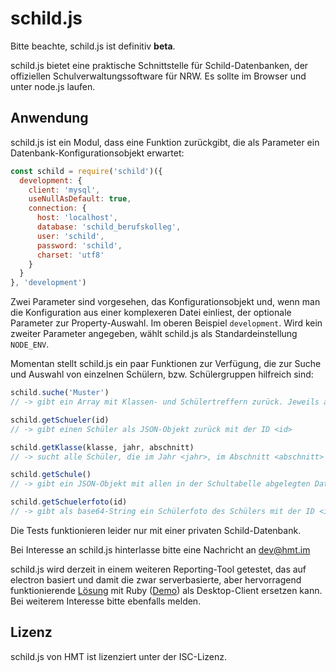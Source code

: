 # schild.js

Bitte beachte, schild.js ist definitiv **beta**.

schild.js bietet eine praktische Schnittstelle für Schild-Datenbanken, der offiziellen Schulverwaltungssoftware für NRW. Es sollte im Browser und unter node.js laufen.

## Anwendung
schild.js ist ein Modul, dass eine Funktion zurückgibt, die als Parameter ein Datenbank-Konfigurationsobjekt erwartet:

```javascript
const schild = require('schild')({
  development: {
    client: 'mysql',
    useNullAsDefault: true,
    connection: {
      host: 'localhost',
      database: 'schild_berufskolleg',
      user: 'schild',
      password: 'schild',
      charset: 'utf8'
    }
  }
}, 'development')
```

Zwei Parameter sind vorgesehen, das Konfigurationsobjekt und, wenn man die Konfiguration aus einer komplexeren Datei einliest, der optionale Parameter zur Property-Auswahl. Im oberen Beispiel `development`. Wird kein zweiter Parameter angegeben, wählt schild.js als Standardeinstellung `NODE_ENV`.

Momentan stellt schild.js ein paar Funktionen zur Verfügung, die zur Suche und Auswahl von einzelnen Schülern, bzw. Schülergruppen hilfreich sind:

```javascript
schild.suche('Muster')
// -> gibt ein Array mit Klassen- und Schülertreffern zurück. Jeweils als JSON

schild.getSchueler(id)
// -> gibt einen Schüler als JSON-Objekt zurück mit der ID <id>

schild.getKlasse(klasse, jahr, abschnitt)
// -> sucht alle Schüler, die im Jahr <jahr>, im Abschnitt <abschnitt> in Klasse <klasse> waren/sind

schild.getSchule()
// -> gibt ein JSON-Objekt mit allen in der Schultabelle abgelegten Daten zurück

schild.getSchuelerfoto(id)
// -> gibt als base64-String ein Schülerfoto des Schülers mit der ID <id> zurück
```

Die Tests funktionieren leider nur mit einer privaten Schild-Datenbank.

Bei Interesse an schild.js hinterlasse bitte eine Nachricht an dev@hmt.im

schild.js wird derzeit in einem weiteren Reporting-Tool getestet, das auf electron basiert und damit die zwar serverbasierte, aber hervorragend funktionierende [Lösung](https://github.com/hmt/sahib) mit Ruby ([Demo](https://sahib.hmt.im/)) als Desktop-Client ersetzen kann. Bei weiterem Interesse bitte ebenfalls melden.

## Lizenz
schild.js von HMT ist lizenziert unter der ISC-Lizenz.